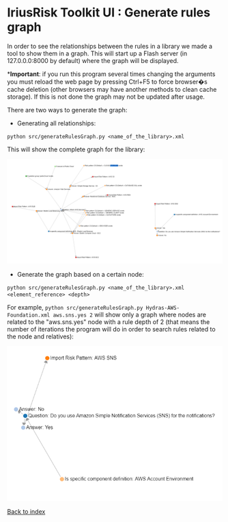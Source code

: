 IriusRisk Toolkit UI : Generate rules graph
==================================================================

In order to see the relationships between the rules in a library we made
a tool to show them in a graph. This will start up a Flash server (in
127.0.0.0:8000 by default) where the graph will be displayed.

\***Important**: if you run this program several times changing the
arguments you must reload the web page by pressing Ctrl+F5 to force
browser�s cache deletion (other browsers may have another methods to
clean cache storage). If this is not done the graph may not be updated
after usage.

There are two ways to generate the graph:

-   Generating all relationships:

``` 
python src/generateRulesGraph.py <name_of_the_library>.xml
```

This will show the complete graph for the library:

![](attachments/1059028993/1056243734.png)
-   Generate the graph based on a certain node:

``` 
python src/generateRulesGraph.py <name_of_the_library>.xml <element_reference> <depth>
```

For example,
`python src/generateRulesGraph.py Hydras-AWS-Foundation.xml aws.sns.yes 2`
will show only a graph where nodes are related to the "aws.sns.yes" node
with a rule depth of 2 (that means the number of iterations the program
will do in order to search rules related to the node and relatives):

![](attachments/1059028993/1056145441.png)

[Back to index](Readme.md)


